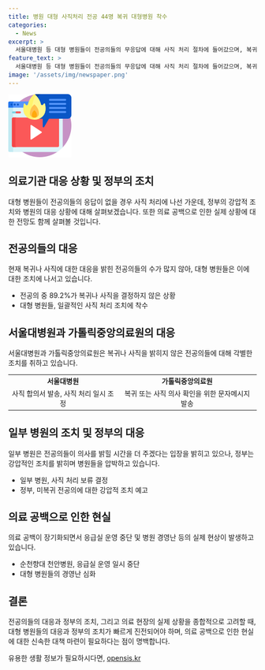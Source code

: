 ```yaml
---
title: 병원 대형 사직처리 전공 44명 복귀 대형병원 착수
categories:
  - News
excerpt: >
  서울대병원 등 대형 병원들이 전공의들의 무응답에 대해 사직 처리 절차에 들어갔으며, 복귀 또는 사직 의사를 밝히지 않은 경우 사직 합의서를 발송하고 있다. 보건복지부는 복귀 마감일에도 전공의들의 복귀는 낮고, 사직 의사를 밝힌 레지던트 역시 늘고 있는 상황이다. 일부 병원은 사직 처리 보류를 결정했지만, 정부는 미복귀 전공의에 대한 사직 처리를 압박하고 있어 의료계에서는 이들 병원도 조만간 사직 처리 절차를 밟을 것으로 보인다. 이에 의료 공백으로 인해 대형 병원의 경영난이 가중되고 있는 상황이다.
feature_text: >
  서울대병원 등 대형 병원들이 전공의들의 무응답에 대해 사직 처리 절차에 들어갔으며, 복귀 또는 사직 의사를 밝히지 않은 경우 사직 합의서를 발송하고 있다. 보건복지부는 복귀 마감일에도 전공의들의 복귀는 낮고, 사직 의사를 밝힌 레지던트 역시 늘고 있는 상황이다. 일부 병원은 사직 처리 보류를 결정했지만, 정부는 미복귀 전공의에 대한 사직 처리를 압박하고 있어 의료계에서는 이들 병원도 조만간 사직 처리 절차를 밟을 것으로 보인다. 이에 의료 공백으로 인해 대형 병원의 경영난이 가중되고 있는 상황이다.
image: '/assets/img/newspaper.png'
---
```


<p><img src="/assets/img/news.png" alt="rentncar 속보" /></p>

<h2>의료기관 대응 상황 및 정부의 조치</h2>

<p data-ke-size="size16">대형 병원들이 전공의들의 응답이 없을 경우 사직 처리에 나선 가운데, 정부의 강압적 조치와 병원의 대응 상황에 대해 살펴보겠습니다. 또한 의료 공백으로 인한 실제 상황에 대한 전망도 함께 살펴볼 것입니다.</p>

<h2>전공의들의 대응</h2>

<p data-ke-size="size16">현재 복귀나 사직에 대한 대응을 밝힌 전공의들의 수가 많지 않아, 대형 병원들은 이에 대한 조치에 나서고 있습니다.</p>

<ul>
  <li>전공의 중 89.2%가 복귀나 사직을 결정하지 않은 상황</li>
  <li>대형 병원들, 일괄적인 사직 처리 조치에 착수</li>
</ul>

<h2>서울대병원과 가톨릭중앙의료원의 대응</h2>

<p data-ke-size="size16">서울대병원과 가톨릭중앙의료원은 복귀나 사직을 밝히지 않은 전공의들에 대해 각별한 조치를 취하고 있습니다.</p>

<table>
  <tr>
    <td style="text-align: center; height: 17px;"><b>서울대병원</b></td>
    <td style="text-align: center; height: 17px;"><b>가톨릭중앙의료원</b></td>
  </tr>
  <tr>
    <td style="text-align: center; height: 17px;">사직 합의서 발송, 사직 처리 일시 조정</td>
    <td style="text-align: center; height: 17px;">복귀 또는 사직 의사 확인을 위한 문자메시지 발송</td>
  </tr>
</table>

<h2>일부 병원의 조치 및 정부의 대응</h2>

<p data-ke-size="size16">일부 병원은 전공의들이 의사를 밝힐 시간을 더 주겠다는 입장을 밝히고 있으나, 정부는 강압적인 조치를 밝히며 병원들을 압박하고 있습니다.</p>

<ul>
  <li>일부 병원, 사직 처리 보류 결정</li>
  <li>정부, 미복귀 전공의에 대한 강압적 조치 예고</li>
</ul>

<h2>의료 공백으로 인한 현실</h2>

<p data-ke-size="size16">의료 공백이 장기화되면서 응급실 운영 중단 및 병원 경영난 등의 실제 현상이 발생하고 있습니다.</p>

<ul>
  <li>순천향대 천안병원, 응급실 운영 일시 중단</li>
  <li>대형 병원들의 경영난 심화</li>
</ul>

<h2>결론</h2>

<p data-ke-size="size16">전공의들의 대응과 정부의 조치, 그리고 의료 현장의 실제 상황을 종합적으로 고려할 때, 대형 병원들의 대응과 정부의 조치가 빠르게 진전되어야 하며, 의료 공백으로 인한 현실에 대한 신속한 대책 마련이 필요하다는 점이 명백합니다.</p>
유용한 생활 정보가 필요하시다면, <a href="https://opensis.kr" rel="dofollow">opensis.kr</a>


